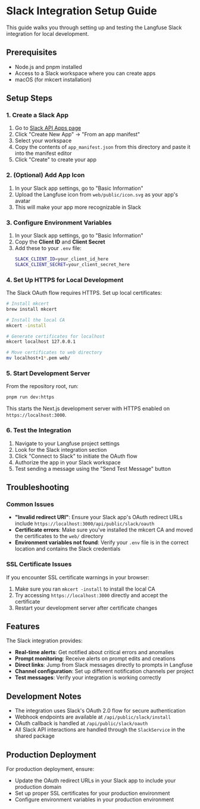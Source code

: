 # Slack Integration Setup Guide

This guide walks you through setting up and testing the Langfuse Slack integration for local development.

## Prerequisites

- Node.js and pnpm installed
- Access to a Slack workspace where you can create apps
- macOS (for mkcert installation)

## Setup Steps

### 1. Create a Slack App

1. Go to [Slack API Apps page](https://api.slack.com/apps)
2. Click "Create New App" → "From an app manifest"
3. Select your workspace
4. Copy the contents of `app_manifest.json` from this directory and paste it into the manifest editor
5. Click "Create" to create your app

### 2. (Optional) Add App Icon

1. In your Slack app settings, go to "Basic Information"
2. Upload the Langfuse icon from `web/public/icon.svg` as your app's avatar
3. This will make your app more recognizable in Slack

### 3. Configure Environment Variables

1. In your Slack app settings, go to "Basic Information"
2. Copy the **Client ID** and **Client Secret**
3. Add these to your `.env` file:
   ```bash
   SLACK_CLIENT_ID=your_client_id_here
   SLACK_CLIENT_SECRET=your_client_secret_here
   ```

### 4. Set Up HTTPS for Local Development

The Slack OAuth flow requires HTTPS. Set up local certificates:

```bash
# Install mkcert
brew install mkcert

# Install the local CA
mkcert -install

# Generate certificates for localhost
mkcert localhost 127.0.0.1

# Move certificates to web directory
mv localhost+1*.pem web/
```

### 5. Start Development Server

From the repository root, run:

```bash
pnpm run dev:https
```

This starts the Next.js development server with HTTPS enabled on `https://localhost:3000`.

### 6. Test the Integration

1. Navigate to your Langfuse project settings
2. Look for the Slack integration section
3. Click "Connect to Slack" to initiate the OAuth flow
4. Authorize the app in your Slack workspace
5. Test sending a message using the "Send Test Message" button

## Troubleshooting

### Common Issues

- **"Invalid redirect URI"**: Ensure your Slack app's OAuth redirect URLs include `https://localhost:3000/api/public/slack/oauth`
- **Certificate errors**: Make sure you've installed the mkcert CA and moved the certificates to the `web/` directory
- **Environment variables not found**: Verify your `.env` file is in the correct location and contains the Slack credentials

### SSL Certificate Issues

If you encounter SSL certificate warnings in your browser:

1. Make sure you ran `mkcert -install` to install the local CA
2. Try accessing `https://localhost:3000` directly and accept the certificate
3. Restart your development server after certificate changes

## Features

The Slack integration provides:

- **Real-time alerts**: Get notified about critical errors and anomalies
- **Prompt monitoring**: Receive alerts on prompt edits and creations
- **Direct links**: Jump from Slack messages directly to prompts in Langfuse
- **Channel configuration**: Set up different notification channels per project
- **Test messages**: Verify your integration is working correctly

## Development Notes

- The integration uses Slack's OAuth 2.0 flow for secure authentication
- Webhook endpoints are available at `/api/public/slack/install`
- OAuth callback is handled at `/api/public/slack/oauth`
- All Slack API interactions are handled through the `SlackService` in the shared package

## Production Deployment

For production deployment, ensure:

- Update the OAuth redirect URLs in your Slack app to include your production domain
- Set up proper SSL certificates for your production environment
- Configure environment variables in your production environment
